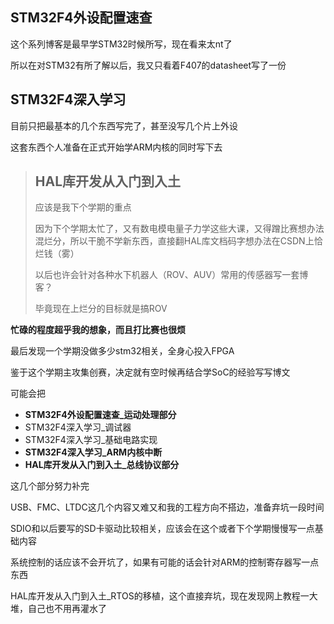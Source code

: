 ## STM32F4外设配置速查

这个系列博客是最早学STM32时候所写，现在看来太nt了

所以在对STM32有所了解以后，我又只看着F407的datasheet写了一份

## STM32F4深入学习

目前只把最基本的几个东西写完了，甚至没写几个片上外设

这套东西个人准备在正式开始学ARM内核的同时写下去

> ## HAL库开发从入门到入土
>
> 应该是我下个学期的重点
>
> 因为下个学期太忙了，又有数电模电量子力学这些大课，又得蹭比赛想办法混烂分，所以干脆不学新东西，直接翻HAL库文档码字想办法在CSDN上恰烂钱（雾）
>
> 以后也许会针对各种水下机器人（ROV、AUV）常用的传感器写一套博客？
>
> 毕竟现在上烂分的目标就是搞ROV

**忙碌的程度超乎我的想象，而且打比赛也很烦**

最后发现一个学期没做多少stm32相关，全身心投入FPGA

鉴于这个学期主攻集创赛，决定就有空时候再结合学SoC的经验写写博文

可能会把

* **STM32F4外设配置速查_运动处理部分**
* STM32F4深入学习_调试器
* STM32F4深入学习_基础电路实现
* **STM32F4深入学习_ARM内核中断**
* **HAL库开发从入门到入土_总线协议部分**

这几个部分努力补完

USB、FMC、LTDC这几个内容又难又和我的工程方向不搭边，准备弃坑一段时间

SDIO和以后要写的SD卡驱动比较相关，应该会在这个或者下个学期慢慢写一点基础内容

系统控制的话应该不会开坑了，如果有可能的话会针对ARM的控制寄存器写一点东西

HAL库开发从入门到入土_RTOS的移植，这个直接弃坑，现在发现网上教程一大堆，自己也不用再灌水了

